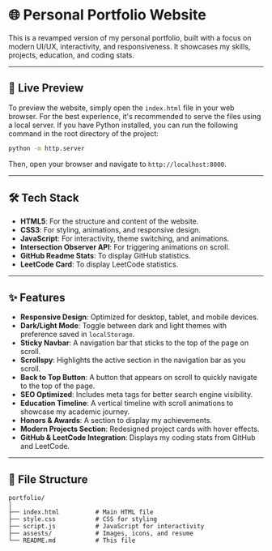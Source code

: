# 🌐 Personal Portfolio Website

This is a revamped version of my personal portfolio, built with a focus on modern UI/UX, interactivity, and responsiveness. It showcases my skills, projects, education, and coding stats.

---

## 🚀 Live Preview

To preview the website, simply open the `index.html` file in your web browser. For the best experience, it's recommended to serve the files using a local server. If you have Python installed, you can run the following command in the root directory of the project:

```bash
python -m http.server
```

Then, open your browser and navigate to `http://localhost:8000`.

---

## 🛠️ Tech Stack

- **HTML5**: For the structure and content of the website.
- **CSS3**: For styling, animations, and responsive design.
- **JavaScript**: For interactivity, theme switching, and animations.
- **Intersection Observer API**: For triggering animations on scroll.
- **GitHub Readme Stats**: To display GitHub statistics.
- **LeetCode Card**: To display LeetCode statistics.

---

## ✨ Features

- **Responsive Design**: Optimized for desktop, tablet, and mobile devices.
- **Dark/Light Mode**: Toggle between dark and light themes with preference saved in `localStorage`.
- **Sticky Navbar**: A navigation bar that sticks to the top of the page on scroll.
- **Scrollspy**: Highlights the active section in the navigation bar as you scroll.
- **Back to Top Button**: A button that appears on scroll to quickly navigate to the top of the page.
- **SEO Optimized**: Includes meta tags for better search engine visibility.
- **Education Timeline**: A vertical timeline with scroll animations to showcase my academic journey.
- **Honors & Awards**: A section to display my achievements.
- **Modern Projects Section**: Redesigned project cards with hover effects.
- **GitHub & LeetCode Integration**: Displays my coding stats from GitHub and LeetCode.

---

## 📁 File Structure

```
portfolio/
│
├── index.html          # Main HTML file
├── style.css           # CSS for styling
├── script.js           # JavaScript for interactivity
├── assests/            # Images, icons, and resume
└── README.md           # This file
```
